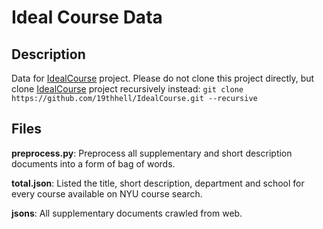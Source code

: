 Ideal Course Data
=================

Description
-----------
Data for [IdealCourse](https://github.com/19thhell/IdealCourse) project. Please do not clone this project directly, but clone [IdealCourse](https://github.com/19thhell/IdealCourse) project recursively instead:
```git clone https://github.com/19thhell/IdealCourse.git --recursive```

Files
-----
**preprocess.py**: Preprocess all supplementary and short description documents into a form of bag of words.

**total.json**: Listed the title, short description, department and school for every course available on NYU course search.

**jsons**: All supplementary documents crawled from web.
